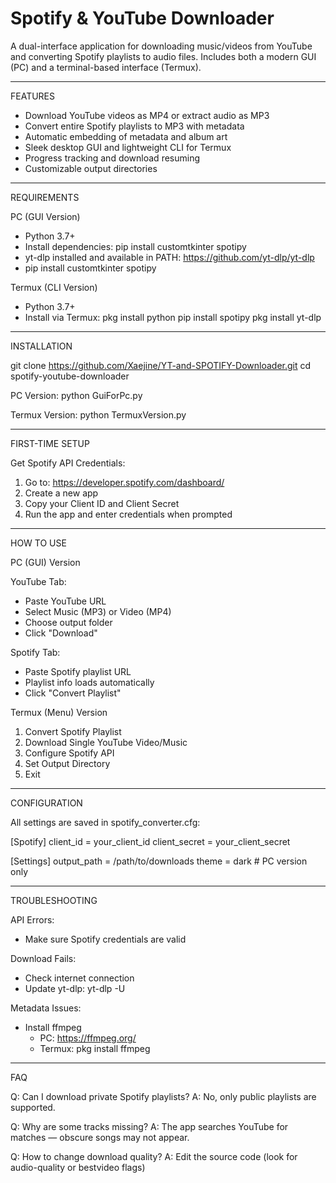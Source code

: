 # Spotify & YouTube Downloader

A dual-interface application for downloading music/videos from YouTube and converting Spotify playlists to audio files. Includes both a modern GUI (PC) and a terminal-based interface (Termux).


---

FEATURES
- Download YouTube videos as MP4 or extract audio as MP3
- Convert entire Spotify playlists to MP3 with metadata
- Automatic embedding of metadata and album art
- Sleek desktop GUI and lightweight CLI for Termux
- Progress tracking and download resuming
- Customizable output directories

---

REQUIREMENTS

PC (GUI Version)
- Python 3.7+
- Install dependencies:
  pip install customtkinter spotipy
- yt-dlp installed and available in PATH:
  https://github.com/yt-dlp/yt-dlp
- pip install customtkinter spotipy


Termux (CLI Version)
- Python 3.7+
- Install via Termux:
  pkg install python
  pip install spotipy
  pkg install yt-dlp

---

INSTALLATION

git clone https://github.com/Xaejine/YT-and-SPOTIFY-Downloader.git
cd spotify-youtube-downloader

PC Version:
python GuiForPc.py

Termux Version:
python TermuxVersion.py

---

FIRST-TIME SETUP

Get Spotify API Credentials:
1. Go to: https://developer.spotify.com/dashboard/
2. Create a new app
3. Copy your Client ID and Client Secret
4. Run the app and enter credentials when prompted

---

HOW TO USE

PC (GUI) Version

YouTube Tab:
- Paste YouTube URL
- Select Music (MP3) or Video (MP4)
- Choose output folder
- Click "Download"

Spotify Tab:
- Paste Spotify playlist URL
- Playlist info loads automatically
- Click "Convert Playlist"

Termux (Menu) Version

1. Convert Spotify Playlist
2. Download Single YouTube Video/Music
3. Configure Spotify API
4. Set Output Directory
5. Exit

---

CONFIGURATION

All settings are saved in spotify_converter.cfg:

[Spotify]
client_id = your_client_id
client_secret = your_client_secret

[Settings]
output_path = /path/to/downloads
theme = dark  # PC version only

---

TROUBLESHOOTING

API Errors:
- Make sure Spotify credentials are valid

Download Fails:
- Check internet connection
- Update yt-dlp: yt-dlp -U

Metadata Issues:
- Install ffmpeg
  - PC: https://ffmpeg.org/
  - Termux: pkg install ffmpeg

---

FAQ

Q: Can I download private Spotify playlists?
A: No, only public playlists are supported.

Q: Why are some tracks missing?
A: The app searches YouTube for matches — obscure songs may not appear.

Q: How to change download quality?
A: Edit the source code (look for audio-quality or bestvideo flags)
